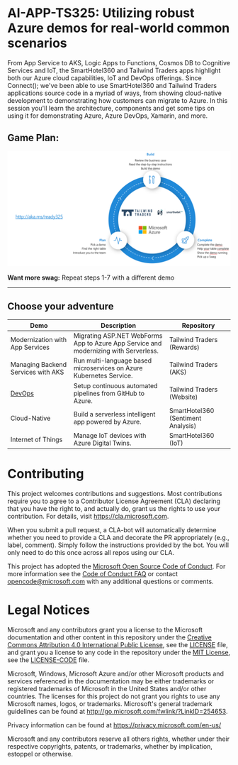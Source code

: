 
# AI-APP-TS325: Utilizing robust Azure demos for real-world common scenarios

From App Service to AKS, Logic Apps to Functions, Cosmos DB to Cognitive Services and IoT, the SmartHotel360 and Tailwind Traders apps highlight both our Azure cloud capabilities, IoT and DevOps offerings. Since Connect(); we've been able to use SmartHotel360 and Tailwind Traders applications source code in a myriad of ways, from showing cloud-native development to demonstrating how customers can migrate to Azure. In this session you'll learn the architecture, components and get some tips on using it for demonstrating Azure, Azure DevOps, Xamarin, and more. 

## Game Plan:

![](gameplan.png)


**Want more swag:** Repeat steps 1-7 with a different demo

-------------------------

## Choose your adventure

| Demo​                               | Description​                                                                           | Repository​                         |
|------------------------------------|---------------------------------------------------------------------------------------|------------------------------------|
| Modernization with App Services​    | Migrating ASP.NET WebForms App to Azure App Service and modernizing with Serverless. ​ | Tailwind Traders (Rewards)​         |
| Managing Backend Services with AKS​ | Run multi-language based microservices on Azure Kubernetes Service. ​                  | Tailwind Traders (AKS)​             |
| [DevOps](./DevOps/)​                             | Setup continuous automated pipelines from GitHub to Azure.​                            | Tailwind Traders (Website)​         |
| Cloud-Native​                       | Build a serverless intelligent app powered by Azure.​                                  | SmartHotel360 (Sentiment Analysis)​ |
| Internet of Things​                 | Manage IoT devices with Azure Digital Twins.​                                          | SmartHotel360 (IoT)​                |



# Contributing

This project welcomes contributions and suggestions.  Most contributions require you to agree to a
Contributor License Agreement (CLA) declaring that you have the right to, and actually do, grant us
the rights to use your contribution. For details, visit https://cla.microsoft.com.

When you submit a pull request, a CLA-bot will automatically determine whether you need to provide
a CLA and decorate the PR appropriately (e.g., label, comment). Simply follow the instructions
provided by the bot. You will only need to do this once across all repos using our CLA.

This project has adopted the [Microsoft Open Source Code of Conduct](https://opensource.microsoft.com/codeofconduct/).
For more information see the [Code of Conduct FAQ](https://opensource.microsoft.com/codeofconduct/faq/) or
contact [opencode@microsoft.com](mailto:opencode@microsoft.com) with any additional questions or comments.

# Legal Notices

Microsoft and any contributors grant you a license to the Microsoft documentation and other content
in this repository under the [Creative Commons Attribution 4.0 International Public License](https://creativecommons.org/licenses/by/4.0/legalcode),
see the [LICENSE](LICENSE) file, and grant you a license to any code in the repository under the [MIT License](https://opensource.org/licenses/MIT), see the
[LICENSE-CODE](LICENSE-CODE) file.

Microsoft, Windows, Microsoft Azure and/or other Microsoft products and services referenced in the documentation
may be either trademarks or registered trademarks of Microsoft in the United States and/or other countries.
The licenses for this project do not grant you rights to use any Microsoft names, logos, or trademarks.
Microsoft's general trademark guidelines can be found at http://go.microsoft.com/fwlink/?LinkID=254653.

Privacy information can be found at https://privacy.microsoft.com/en-us/

Microsoft and any contributors reserve all others rights, whether under their respective copyrights, patents,
or trademarks, whether by implication, estoppel or otherwise.
